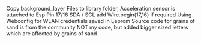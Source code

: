 Copy background_layer Files to library folder,
Acceleration sensor is attached to Esp Pin 17/16 SDA / SCL add Wire.begin(17,16) if required
Using Webconfig for WLAN credentials saved in Eeprom
Source code for grains of sand is from the community NOT my code, but added bigger sized letters which are affected by grains of sand
